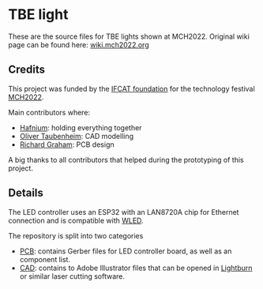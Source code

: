 # TBE light
These are the source files for TBE lights shown at MCH2022. Original wiki page can be found here: [wiki.mch2022.org](https://wiki.mch2022.org/TBE_light)

## Credits
This project was funded by the [IFCAT foundation](https://ifcat.org/) for the technology festival [MCH2022](https://mch2022.org/).

Main contributors where:
- [Hafnium](https://github.com/hafpaf/): holding everything together
- [Oliver Taubenheim](https://www.facebook.com/a2kOliverTbm): CAD modelling
- [Richard Graham](https://github.com/Richard42Graham): PCB design

A big thanks to all contributors that helped during the prototyping of this project.

## Details

The LED controller uses an ESP32 with an LAN8720A chip for Ethernet connection and is compatible with [WLED](https://github.com/Aircoookie/WLED).

The repository is split into two categories
- [PCB](./PCB/): contains Gerber files for LED controller board, as well as an component list.
-  [CAD](./CAD/): contains to Adobe Illustrator files that can be opened in [Lightburn](https://lightburnsoftware.com/) or similar laser cutting software.

